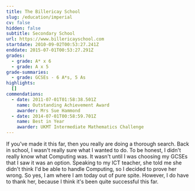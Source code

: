 ```yaml
---
title: The Billericay School
slug: /education/imperial
cv: false
hidden: false
subtitle: Secondary School
url: https://www.billericayschool.com
startdate: 2010-09-02T00:53:27.241Z
enddate: 2015-07-01T00:53:27.291Z
grades:
  - grade: A* x 6
  - grade: A x 5
grade-summaries:
  - grade: GCSEs - 6 A*s, 5 As
highlights:
  []
commendations:
  - date: 2011-07-01T01:58:38.501Z
    name: Outstanding Achievement Award
    awarder: Mrs Sue Hammond
  - date: 2014-07-01T00:58:59.701Z
    name: Best in Year
    awarder: UKMT Intermediate Mathematics Challenge
---
```

If you've made it this far, then you really are doing a thorough search. Back in school, I wasn't really sure what I wanted to do. To be honest, I didn't really know what Computing was. It wasn't until I was choosing my GCSEs that I saw it was an option. Speaking to my ICT teacher, she told me she didn't think I'd be able to handle Computing, so I decided to prove her wrong. So yes, I am where I am today out of pure spite. However, I do have to thank her, because I think it's been quite successful this far.
